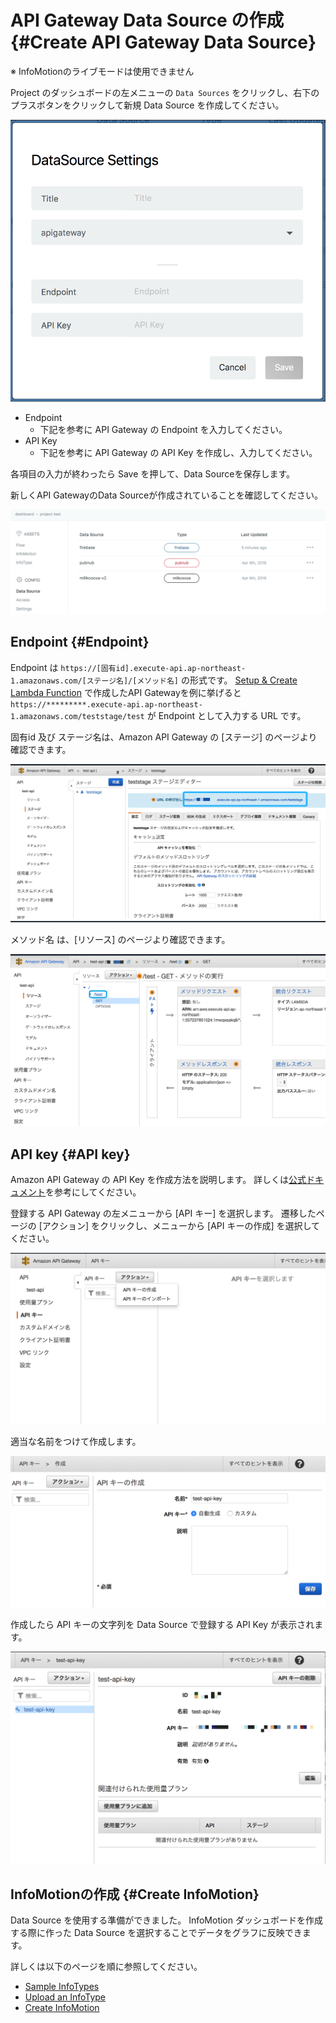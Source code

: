 # API Gateway Data Source の作成 {#Create API Gateway Data Source}

※ InfoMotionのライブモードは使用できません

Project のダッシュボードの左メニューの `Data Sources` をクリックし、右下のプラスボタンをクリックして新規 Data Source を作成してください。

![CreateDataSource-createModal](./../../../../img/InfoMotion/DataSource/APIGateway/CreateDataSource-createModal.png)


* Endpoint
	* 下記を参考に API Gateway の Endpoint を入力してください。
* API Key
	* 下記を参考に API Gateway の API Key を作成し、入力してください。

各項目の入力が終わったら Save を押して、Data Sourceを保存します。

新しくAPI GatewayのData Sourceが作成されていることを確認してください。

![CreateDataSource-addNewOne](./../../../../img/InfoMotion/DataSource/APIGateway/CreateDataSource-addNewOne.png)

## Endpoint {#Endpoint}

Endpoint は `https://[固有id].execute-api.ap-northeast-1.amazonaws.com/[ステージ名]/[メソッド名]` の形式です。
[Setup & Create Lambda Function](./CreateLambdaFunction.md) で作成したAPI Gatewayを例に挙げると`https://*********.execute-api.ap-northeast-1.amazonaws.com/teststage/test`  が Endpoint として入力する URL です。


固有id 及び ステージ名は、Amazon API Gateway の [ステージ] のページより確認できます。

![CreateDataSource-endpoint-ja](./../../../../img/InfoMotion/DataSource/APIGateway/CreateDataSource-endpoint-ja.png)

メソッド名 は、[リソース] のページより確認できます。

![CreateDataSource-endpointMethod-ja](./../../../../img/InfoMotion/DataSource/APIGateway/CreateDataSource-endpointMethod-ja.png)



## API key {#API key}

Amazon API Gateway の API Key を作成方法を説明します。
詳しくは[公式ドキュメント](https://aws.amazon.com/jp/documentation/apigateway/?icmpid=docs_menu)を参考にしてください。

登録する API Gateway の左メニューから [API キー] を選択します。
遷移したページの [アクション] をクリックし、メニューから [API キーの作成] を選択してください。

![CreateDataSource-createAPI-ja](./../../../../img/InfoMotion/DataSource/APIGateway/CreateDataSource-createAPIKey-ja.png)

適当な名前をつけて作成します。

![CreateDataSource-nameAPIKey-ja](./../../../../img/InfoMotion/DataSource/APIGateway/CreateDataSource-nameAPIKey-ja.png)

作成したら API キーの文字列を Data Source で登録する API Key が表示されます。

![CreateDataSource-confirmAPIKey-ja](./../../../../img/InfoMotion/DataSource/APIGateway/CreateDataSource-confirmAPIKey-ja.png)



## InfoMotionの作成 {#Create InfoMotion}

Data Source を使用する準備ができました。
InfoMotion ダッシュボードを作成する際に作った Data Source を選択することでデータをグラフに反映できます。

詳しくは以下のページを順に参照してください。

* [Sample InfoTypes](./../../SampleInfoTypes.md)
* [Upload an InfoType](./../../UploadInfoType.md)
* [Create InfoMotion](./../../CreateInfoMotion.md)
